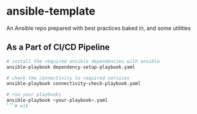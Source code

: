 # ansible-template
An Ansible repo prepared with best practices baked in, and some utilities



## As a Part of CI/CD Pipeline

```bash
# install the required ansible dependencies with ansible
ansible-playbook dependency-setup-playbook.yaml

# check the connectivity to required services
ansible-playbook connectivity-check-playbook.yaml

# run your playbooks
ansible-playbook <your-playbook>.yaml
```# elk
